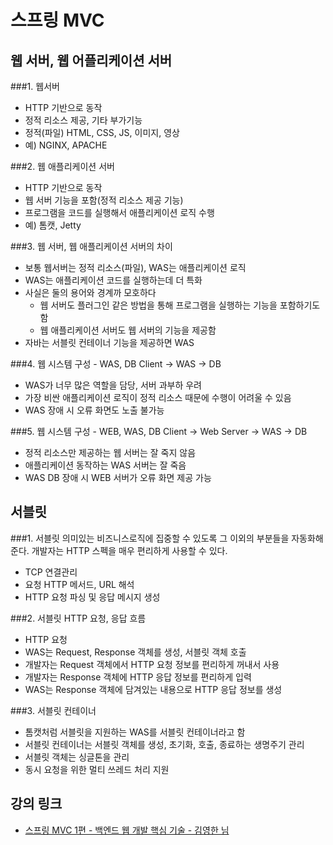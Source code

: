 # 스프링 MVC

## 웹 서버, 웹 어플리케이션 서버 
###1. 웹서버
- HTTP 기반으로 동작
- 정적 리소스 제공, 기타 부가기능
- 정적(파일) HTML, CSS, JS, 이미지, 영상
- 예) NGINX, APACHE

###2. 웹 애플리케이션 서버
- HTTP 기반으로 동작
- 웹 서버 기능을 포함(정적 리소스 제공 기능)
- 프로그램을 코드를 실행해서 애플리케이션 로직 수행 
- 예) 톰캣, Jetty

###3. 웹 서버, 웹 애플리케이션 서버의 차이
- 보통 웹서버는 정적 리소스(파일), WAS는 애플리케이션 로직
- WAS는 애플리케이션 코드를 실행하는데 더 특화
- 사실은 둘의 용어와 경계까 모호하다
   - 웹 서버도 플러그인 같은 방법을 통해 프로그램을 실행하는 기능을 포함하기도 함
   - 웹 애플리케이션 서버도 웹 서버의 기능을 제공함
- 자바는 서블릿 컨테이너 기능을 제공하면 WAS

###4. 웹 시스템 구성 - WAS, DB
Client -> WAS -> DB
- WAS가 너무 많은 역할을 담당, 서버 과부하 우려
- 가장 비싼 애플리케이션 로직이 정적 리소스 때문에 수행이 어려울 수 있음
- WAS 장애 시 오류 화면도 노출 불가능

###5. 웹 시스템 구성 - WEB, WAS, DB
Client -> Web Server -> WAS -> DB
- 정적 리소스만 제공하는 웹 서버는 잘 죽지 않음
- 애플리케이션 동작하는 WAS 서버는 잘 죽음
- WAS DB 장애 시 WEB 서버가 오류 화면 제공 가능

## 서블릿
###1. 서블릿
의미있는 비즈니스로직에 집중할 수 있도록 그 이외의 부분들을 자동화해준다. 개발자는 HTTP 스펙을 매우 편리하게 사용할 수 있다.
- TCP 연결관리
- 요청 HTTP 메서드, URL 해석
- HTTP 요청 파싱 및 응답 메시지 생성

###2. 서블릿 HTTP 요청, 응답 흐름
- HTTP 요청
- WAS는 Request, Response 객체를 생성, 서블릿 객체 호출
- 개발자는 Request 객체에서 HTTP 요청 정보를 편리하게 꺼내서 사용
- 개발자는 Response 객체에 HTTP 응답 정보를 편리하게 입력
- WAS는 Response 객체에 담겨있는 내용으로 HTTP 응답 정보를 생성

###3. 서블릿 컨테이너
- 톰캣처럼 서블릿을 지원하는 WAS를 서블릿 컨테이너라고 함
- 서블릿 컨테이너는 서블릿 객체를 생성, 초기화, 호출, 종료하는 생명주기 관리
- 서블릿 객체는 싱글톤을 관리
- 동시 요청을 위한 멀티 쓰레드 처리 지원

## 강의 링크
- [스프링 MVC 1편 - 백엔드 웹 개발 핵심 기술 - 김영한 님](https://www.inflearn.com/course/%EC%8A%A4%ED%94%84%EB%A7%81-mvc-1)
